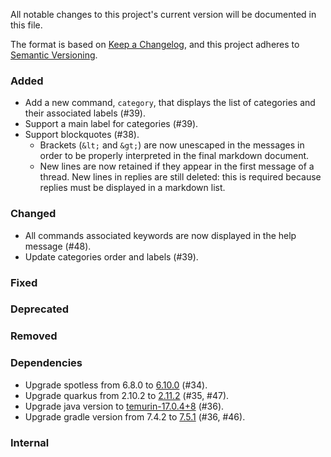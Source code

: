 All notable changes to this project's current version will be documented in this file.

The format is based on [Keep a Changelog](https://keepachangelog.com/en/1.0.0/), and this project adheres
to [Semantic Versioning](https://semver.org/spec/v2.0.0.html).

### Added

- Add a new command, `category`, that displays the list of categories and their associated labels (#39).
- Support a main label for categories (#39).
- Support blockquotes (#38).
  - Brackets (`&lt;` and `&gt;`) are now unescaped in the messages in order to be properly interpreted in the final
    markdown document.
  - New lines are now retained if they appear in the first message of a thread. New lines in replies are still deleted:
    this is required because replies must be displayed in a markdown list.

### Changed

- All commands associated keywords are now displayed in the help message (#48).
- Update categories order and labels (#39).

### Fixed

### Deprecated

### Removed

### Dependencies

- Upgrade spotless from 6.8.0 to
  [6.10.0](https://github.com/diffplug/spotless/blob/main/plugin-gradle/CHANGES.md#6100---2022-08-23) (#34).
- Upgrade quarkus from 2.10.2 to [2.11.2](https://quarkus.io/blog/quarkus-2-11-2-final-released/) (#35, #47).
- Upgrade java version to [temurin-17.0.4+8](https://www.oracle.com/java/technologies/javase/17-0-4-relnotes.html)
  (#36).
- Upgrade gradle version from 7.4.2 to [7.5.1](https://docs.gradle.org/7.5/release-notes.html) (#36, #46).

### Internal
